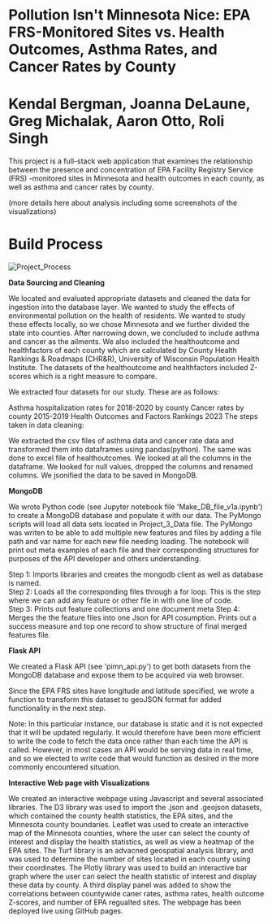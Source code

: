 # Pollution Isn't Minnesota Nice: EPA FRS-Monitored Sites vs. Health Outcomes, Asthma Rates, and Cancer Rates by County

# Kendal Bergman, Joanna DeLaune, Greg Michalak, Aaron Otto, Roli Singh

This project is a full-stack web application that examines the relationship between the presence and concentration of EPA Facility Registry Service (FRS) -monitored sites in Minnesota and health outcomes in each county, as well as asthma and cancer rates by county.

(more details here about analysis including some screenshots of the visualizations)

# Build Process
![Project_Process](https://github.com/rolisingh10/Project-3/assets/102549713/3e60bdc1-331c-437b-afe8-8c75fb867158)

**Data Sourcing and Cleaning**

We located and evaluated appropriate datasets and cleaned the data for ingestion into the database layer. We wanted to study the effects of environmental pollution on the health of residents. We wanted to study these effects locally, so we chose Minnesota and we further divided the state into counties. After narrowing down, we concluded to include asthma and cancer as the ailments. We also included the healthoutcome and healthfactors of each county which are calculated by County Health Rankings & Roadmaps (CHR&R), University of Wisconsin Population Health Institute. The datasets of the healthoutcome and healthfactors included Z-scores which is a right measure to compare.

We extracted four datasets for our study. These are as follows:

Asthma hospitalization rates for 2018-2020 by county
Cancer rates by county 2015-2019
Health Outcomes and Factors Rankings 2023
The steps taken in data cleaning:

We extracted the csv files of asthma data and cancer rate data and transformed them into dataframes using pandas(python). The same was done to excel file of healthoutcomes. We looked at all the columns in the dataframe. We looked for null values, dropped the columns and renamed columns. We jsonified the data to be saved in MongoDB.

**MongoDB**

We wrote Python code (see Jupyter notebook file 'Make_DB_file_v1a.ipynb') to create a MongoDB database and populate it with our data.  The PyMongo scripts will load all data sets located in Project_3_Data file.  The PyMongo was writen to be able to add multiple new features and files by adding a file path and var name for each new file needing loading.  The notebook will print out meta examples of each file and their corresponding structures for purposes of the API developer and others understanding. 

Step 1: Imports libraries and creates the mongodb client as well as database is named.  
Step 2: Loads all the corresponding files through a for loop. This is the step where we can add any feature or other file in with one line of code.  
Step 3: Prints out feature collections and one document meta
Step 4: Merges the the feature files into one Json for API cosumption. Prints out a success measure and top one record to show structure of final merged features file.  

**Flask API**

We created a Flask API (see 'pimn_api.py') to get both datasets from the MongoDB database and expose them to be acquired via web browser.

Since the EPA FRS sites have longitude and latitude specified, we wrote a function to transform this dataset to geoJSON format for added functionality in the next step.

Note: In this particular instance, our database is static and it is not expected that it will be updated regularly. It would therefore have been more efficient to write the code to fetch the data once rather than each time the API is called. However, in most cases an API would be serving data in real time, and so we elected to write code that would function as desired in the more commonly encountered situation.

**Interactive Web page with Visualizations**

We created an interactive webpage using Javascript and several associated libraries. The D3 library was used to import the .json and .geojson datasets, which contained the county health statistics, the EPA sites, and the Minnesota county boundaries. Leaflet was used to create an interactive map of the Minnesota counties, where the user can select the county of interest and display the health statistics, as well as view a heatmap of the EPA sites. The Turf library is an advacned geospatial analysis library, and was used to determine the number of sites located in each county using their coordinates. The Plotly library was used to build an interactive bar graph where the user can select the health statistic of interest and display these data by county. A third display panel was added to show the correlations between countywide caner rates, asthma rates, health outcome Z-scores, and number of EPA regualted sites. The webpage has been deployed live using GitHub pages.
